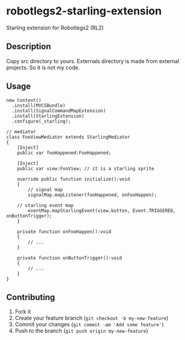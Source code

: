 # robotlegs2-starling-extension

Starling extension for Robotlegs2 (RL2)

## Description

Copy src directory to yours.
Externals directory is made from external projects. So it is not my code.

## Usage

```
new Context()
  .install(MVCSBundle)
  .install(SignalCommandMapExtension)
  .install(StarlingExtension)
  .configure(_starling);
```

```
// mediator
class FooViewMediator extends StarlingMediator
{
    [Inject]
    public var fooHappened:FooHappened;

    [Inject]
    public var view:FooView; // it is a starling sprite

    override public function initialize():void
    {
        // signal map
        signalMap.mapListener(fooHappened, onFooHappen);

	// starling event map
        eventMap.mapStarlingEvent(view.button, Event.TRIGGERED, onButtonTrigger);
    }

    private function onFooHappen():void
    {
        // ...
    }

    private function onButtonTrigger():void
    {
        // ...
    }
}
```

## Contributing

1. Fork it
2. Create your feature branch (`git checkout -b my-new-feature`)
3. Commit your changes (`git commit -am 'Add some feature'`)
4. Push to the branch (`git push origin my-new-feature`)
